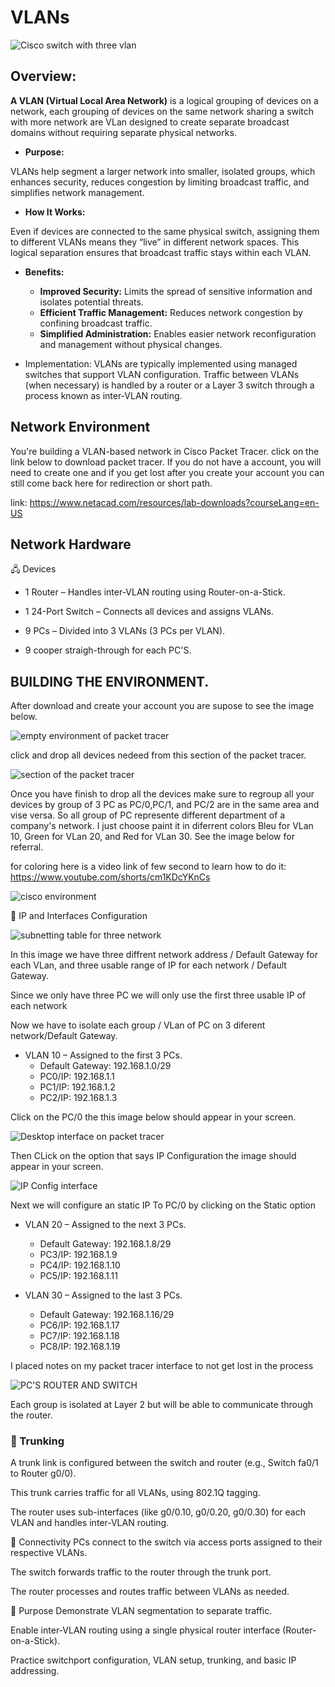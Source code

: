 # VLANs

![Cisco switch with three vlan](E046E633-A3B8-49C0-8852-C8503ADE62D0.png)

## Overview:

**A VLAN (Virtual Local Area Network)** is a logical grouping of devices on a network, each grouping of devices on the same network sharing a switch with more network are VLan  designed to create separate broadcast domains without requiring separate physical networks.

- **Purpose:**

VLANs help segment a larger network into smaller, isolated groups, which enhances security, reduces congestion by limiting broadcast traffic, and simplifies network management.

- **How It Works:**

Even if devices are connected to the same physical switch, assigning them to different VLANs means they “live” in different network spaces. This logical separation ensures that broadcast traffic stays within each VLAN.

- **Benefits:**
   - **Improved Security:** Limits the spread of sensitive information and isolates potential threats.
   - **Efficient Traffic Management:** Reduces network congestion by confining broadcast traffic.
   - **Simplified Administration:** Enables easier network reconfiguration and management without physical changes.

- Implementation:
VLANs are typically implemented using managed switches that support VLAN configuration. Traffic between VLANs (when necessary) is handled by a router or a Layer 3 switch through a process known as inter-VLAN routing.

 ## Network Environment

You're building a VLAN-based network in Cisco Packet Tracer.
click on the link below to download packet tracer. If you do not have a account, you will need to create one and if you get lost after you create your account you can still come back here for redirection or short path.

link: https://www.netacad.com/resources/lab-downloads?courseLang=en-US

## Network Hardware

🖧 Devices

- 1 Router – Handles inter-VLAN routing using Router-on-a-Stick.

- 1 24-Port Switch – Connects all devices and assigns VLANs.

- 9 PCs – Divided into 3 VLANs (3 PCs per VLAN).

- 9 cooper straigh-through for each PC'S. 

## BUILDING THE ENVIRONMENT.

After download and create your account you are supose to see the image below.

![empty environment of packet tracer](Capture1.PNG)

click and drop all devices nedeed from this section of the packet tracer.

![section of the packet tracer](Capture2.PNG)

Once you have finish to drop all the devices make sure to regroup all your devices by group of 3 PC as PC/0,PC/1, and PC/2 are in the same area and vise versa. So all group of PC represente different department of a company's network. I just choose paint it in diferrent colors Bleu for VLan 10, Green for VLan 20, and Red for VLan 30. See the image below for referral.  

for coloring here is a video link of few second to learn how to do it: https://www.youtube.com/shorts/cm1KDcYKnCs

![cisco environment](Capture6.PNG)

🧩 IP and Interfaces Configuration

![subnetting table for three network](Capture3.PNG)

In this image we have three diffrent network address / Default Gateway for each VLan, and three usable range of IP for each network / Default Gateway.

Since we only have three PC we will only use the first three usable IP of each network 

Now we have to isolate each group / VLan  of PC on 3 diferent network/Default Gateway. 

- VLAN 10 – Assigned to the first 3 PCs.
     - Default Gateway: 192.168.1.0/29
     - PC0/IP: 192.168.1.1
     - PC1/IP: 192.168.1.2
     - PC2/IP: 192.168.1.3

Click on the PC/0 the this image below should appear in your screen.

![Desktop interface on packet tracer]()

Then CLick on the option that says IP Configuration the image should appear in your screen.

![IP Config interface]()

Next we will configure an static IP To PC/0 by clicking on the Static option  

      
- VLAN 20 – Assigned to the next 3 PCs.
  - Default Gateway: 192.168.1.8/29
  - PC3/IP: 192.168.1.9
  - PC4/IP: 192.168.1.10
  - PC5/IP: 192.168.1.11

- VLAN 30 – Assigned to the last 3 PCs.
  - Default Gateway: 192.168.1.16/29
  - PC6/IP: 192.168.1.17
  - PC7/IP: 192.168.1.18
  - PC8/IP: 192.168.1.19

I placed notes on my packet tracer interface to not get lost in the process
    

![PC'S ROUTER AND SWITCH](https://github.com/Charmarke1/VLans/blob/0be75200dd6b340e5d087cbbe40c5ce952db7e23/Capture%20packet%20tracer.PNG)

Each group is isolated at Layer 2 but will be able to communicate through the router.



### 🔁 Trunking
A trunk link is configured between the switch and router (e.g., Switch fa0/1 to Router g0/0).

This trunk carries traffic for all VLANs, using 802.1Q tagging.

The router uses sub-interfaces (like g0/0.10, g0/0.20, g0/0.30) for each VLAN and handles inter-VLAN routing.

🔗 Connectivity
PCs connect to the switch via access ports assigned to their respective VLANs.

The switch forwards traffic to the router through the trunk port.

The router processes and routes traffic between VLANs as needed.

🎯 Purpose
Demonstrate VLAN segmentation to separate traffic.

Enable inter-VLAN routing using a single physical router interface (Router-on-a-Stick).

Practice switchport configuration, VLAN setup, trunking, and basic IP addressing.

